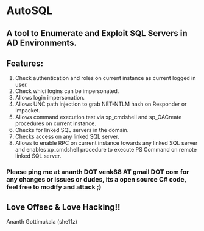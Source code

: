 # AutoSQL
## A tool to Enumerate and Exploit SQL Servers in AD Environments.

## Features:

1) Check authentication and roles on current instance as current logged in user.
2) Check whici logins can be impersonated.
3) Allows login impersonation.
4) Allows UNC path injection to grab NET-NTLM hash on Responder or Impacket.
5) Allows command execution test via xp_cmdshell and sp_OACreate procedures on current instance.
6) Checks for linked SQL servers in the domain.
7) Checks access on any linked SQL server.
8) Allows to enable RPC on current instance towards any linked SQL server and enables xp_cmdshell procedure to execute PS Command on remote linked SQL server.

### Please ping me at ananth DOT venk88 AT gmail DOT com for any changes or issues or dudes, its a open source C# code, feel free to modify and attack ;) 

## Love Offsec & Love Hacking!!

Ananth Gottimukala
(she11z)

